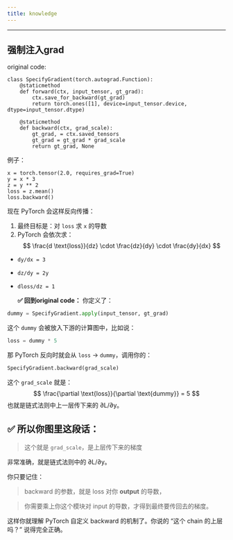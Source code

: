 ```yaml
---
title: knowledge
---
```



---


## 强制注入grad
original code:
```
class SpecifyGradient(torch.autograd.Function):
    @staticmethod
    def forward(ctx, input_tensor, gt_grad):
        ctx.save_for_backward(gt_grad)
        return torch.ones([1], device=input_tensor.device, dtype=input_tensor.dtype)

    @staticmethod
    def backward(ctx, grad_scale):
        gt_grad, = ctx.saved_tensors
        gt_grad = gt_grad * grad_scale
        return gt_grad, None
```

例子：
```
x = torch.tensor(2.0, requires_grad=True)
y = x * 3
z = y ** 2
loss = z.mean()
loss.backward()
```
现在 PyTorch 会这样反向传播：
1. 最终目标是：对 `loss` 求 `x` 的导数
2. PyTorch 会依次求：
$$
\frac{d \text{loss}}{dz} \cdot \frac{dz}{dy} \cdot \frac{dy}{dx}
$$  
* `dy/dx = 3`
* `dz/dy = 2y`
* `dloss/dz = 1`

  **✅ 回到original code：**
你定义了：
```python
dummy = SpecifyGradient.apply(input_tensor, gt_grad)
```

这个 `dummy` 会被放入下游的计算图中，比如说：
```python
loss = dummy * 5
```
那 PyTorch 反向时就会从 `loss` → `dummy`，调用你的：
```python
SpecifyGradient.backward(grad_scale)
```
这个 `grad_scale` 就是：
$$
\frac{\partial \text{loss}}{\partial \text{dummy}} = 5
$$
也就是链式法则中上一层传下来的 ∂L/∂y。

## ✅ 所以你图里这段话：

  

> 这个就是 `grad_scale`，是上层传下来的梯度

  

非常准确，就是链式法则中的 ∂L/∂y。

  

你只要记住：

  

> backward 的参数，就是 loss 对你 **output** 的导数，

> 你需要乘上你这个模块对 input 的导数，才得到最终要传回去的梯度。

  

这样你就理解 PyTorch 自定义 backward 的机制了。你说的 “这个 chain 的上层吗？” 说得完全正确。